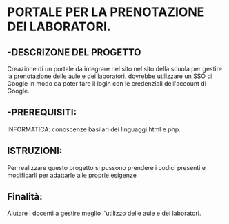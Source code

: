 # PORTALE PER LA PRENOTAZIONE DEI LABORATORI.

 ## -DESCRIZONE DEL PROGETTO
Creazione di un portale da integrare nel sito nel sito della scuola per gestire la prenotazione delle aule e dei laboratori. dovrebbe utilizzare un SSO di Google in modo da poter fare il login con le credenziali dell'account di Google.

 ## -PREREQUISITI:
  INFORMATICA: conoscenze basilari dei linguaggi html e php.
  
  ## ISTRUZIONI: 
  Per realizzare questo progetto si pussono prendere i codici presenti e modificarli per adattarle alle proprie esigenze 
  
 ## Finalità:
 Aiutare i docenti a gestire meglio l'utilizzo delle aule e dei laboratori.
 
 
